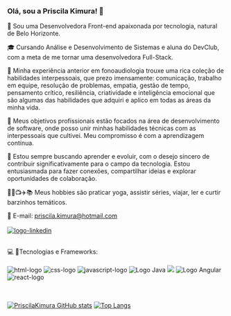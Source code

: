 ### Olá, sou a Priscila Kimura! 👋

 🚀  Sou uma Desenvolvedora Front-end apaixonada por tecnologia, natural de Belo Horizonte.

🎓  Cursando Análise e Desenvolvimento de Sistemas e aluna do DevClub, com a meta de me tornar uma desenvolvedora Full-Stack.

💬  Minha experiência anterior em fonoaudiologia trouxe uma rica coleção de habilidades interpessoais, que prezo imensamente: comunicação, trabalho em equipe, resolução de problemas, empatia, gestão de tempo, pensamento crítico, resiliência, criatividade e inteligência emocional que são algumas das habilidades que adquiri e aplico em todas as áreas da minha vida.

🎯  Meus objetivos profissionais estão focados na área de desenvolvimento de software, onde posso unir minhas habilidades técnicas com as interpessoais que cultivei. Meu compromisso é com a aprendizagem contínua.

🌱  Estou sempre buscando aprender e evoluir, com o desejo sincero de contribuir significativamente para o campo da tecnologia. Estou entusiasmada para fazer conexões, compartilhar ideias e explorar oportunidades de colaboração.

🧘‍♀️📺✈️📚 Meus hobbies são praticar yoga, assistir séries, viajar, ler e curtir barzinhos temáticos. 

📩  E-mail: priscila.kimura@hotmail.com
<br>
<br>
<a href="https://www.linkedin.com/in/priscila-kimura/"><img src="https://img.shields.io/badge/LinkedIn-0077B5?style=for-the-badge&logo=linkedin&logoColor=white" alt="logo-linkedin"/></a>

<br>💻 🚀Tecnologias e Frameworks: 
<br>
<br>
<img src="https://img.shields.io/badge/HTML5-E34F26?style=for-the-badge&logo=html5&logoColor=white" alt= "html-logo"/>
<img src="https://img.shields.io/badge/CSS3-1572B6?style=for-the-badge&logo=css3&logoColor=white" alt="css-logo"/>
<img src="https://img.shields.io/badge/JavaScript-F7DF1E?style=for-the-badge&logo=javascript&logoColor=black" alt="javascript-logo"/>
![Logo Java](https://img.shields.io/badge/Java-ED8B00?style=for-the-badge&logo=openjdk&logoColor=white) 
<img src="https://img.shields.io/badge/C%23-239120?style=for-the-badge&logo=c-sharp&logoColor=white"/>
![Logo Angular](https://img.shields.io/badge/Angular-DD0031?style=for-the-badge&logo=angular&logoColor=white)
<img src="https://img.shields.io/badge/React-20232A?style=for-the-badge&logo=react&logoColor=61DAFB" alt="react-logo"/>
<br>
<br>
<br>

[![PriscilaKimura GitHub stats](https://github-readme-stats.vercel.app/api?username=priscilakimura&show_icons=true&theme=radical)](https://github.com/anuraghazra/github-readme-stats)
[![Top Langs](https://github-readme-stats.vercel.app/api/top-langs/?username=priscilakimura&show_icons=true&theme=radical)](https://github.com/anuraghazra/github-readme-stats)



